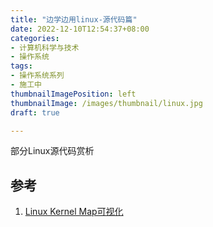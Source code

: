 ```yaml
---
title: "边学边用linux-源代码篇"
date: 2022-12-10T12:54:37+08:00
categories:
- 计算机科学与技术
- 操作系统
tags:
- 操作系统系列
- 施工中
thumbnailImagePosition: left
thumbnailImage: /images/thumbnail/linux.jpg
draft: true

---
```

部分Linux源代码赏析
<!--more-->
## 参考
1. [Linux Kernel Map可视化](https://makelinux.github.io/kernel/map/)